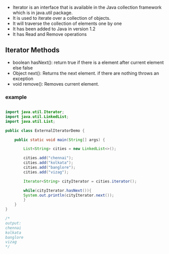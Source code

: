- Iterator is an interface that is available in the Java collection framework which is in java.util package.
- It is used to iterate over a collection of objects.
- It will traverse the collection of elements one by one
- It has been added to Java in version 1.2
- It has Read and Remove operations

## Iterator Methods

- boolean hasNext(): return true if there is a element after current element else false
- Object next(): Returns the next element. if there are nothing throws an exception
- void remove(): Removes current element.

### example

```java

import java.util.Iterator;
import java.util.LinkedList;
import java.util.List;

public class ExternalIteratorDemo {

    public static void main(String[] args) {

        List<String> cities = new LinkedList<>();

        cities.add("chennai");
        cities.add("kolkata");
        cities.add("banglore");
        cities.add("vizag");

        Iterator<String> cityIterator = cities.iterator();

        while(cityIterator.hasNext()){
        System.out.println(cityIterator.next());
        }
    }
}

/*
output:
chennai
kolkata
banglore
vizag
*/

```
